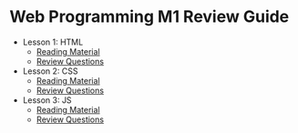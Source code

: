 # Web Programming M1 Review Guide

* Lesson 1: HTML
  * [Reading Material](https://malayancollegesmindanaoo365-my.sharepoint.com/:w:/g/personal/ccrbalaman_mcm_edu_ph/EWknU6gV5ptEtKTHcJnUS_QBrhtX039z9F0q9KzhhD4lJw?e=xIMPE3)
  * [Review Questions](./Lesson1_HTML.md)
* Lesson 2: CSS
  * [Reading Material](https://malayancollegesmindanaoo365-my.sharepoint.com/:w:/g/personal/ccrbalaman_mcm_edu_ph/EWknU6gV5ptEtKTHcJnUS_QBrhtX039z9F0q9KzhhD4lJw?e=xIMPE3)
  * [Review Questions](./Lesson2_CSS.md)
* Lesson 3: JS
  * [Reading Material](https://malayancollegesmindanaoo365-my.sharepoint.com/:w:/g/personal/ccrbalaman_mcm_edu_ph/EWknU6gV5ptEtKTHcJnUS_QBrhtX039z9F0q9KzhhD4lJw?e=xIMPE3)
  * [Review Questions](./Lesson3_JS.md)
